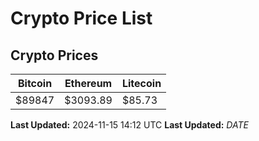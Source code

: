 # Crypto Price List

## Crypto Prices
| Bitcoin | Ethereum | Litecoin |
| ------- | -------- | -------- |
| $89847 | $3093.89 | $85.73 |
**Last Updated:** 2024-11-15 14:12 UTC
**Last Updated:** $DATE$
